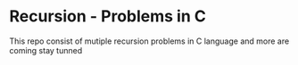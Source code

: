 # Recursion - Problems in C
This repo consist of mutiple recursion problems in C language and more are coming stay tunned
